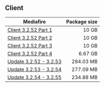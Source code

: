 ## Client

| Mediafire | Package size |
| ------------- | ------------:|
| [Client 3.2.52 Part 1](https://www.mediafire.com/file/mwnnk97p1b2fh5l) | 10 GB |
| [Client 3.2.52 Part 2](https://www.mediafire.com/file/g4vdmu1ul8l01lj) | 10 GB |
| [Client 3.2.52 Part 3](https://www.mediafire.com/file/lu1a4unz21a4iln) | 10 GB |
| [Client 3.2.52 Part 4](https://www.mediafire.com/file/wcwi0gpve7ic859) | 6.67 GB |
| [Update 3.2.52 - 3.2.53](https://www.mediafire.com/file/tb364r7vjtu6p18) | 284.03 MB |
| [Update 3.2.53 - 3.2.54](https://www.mediafire.com/file/y4f5ghwl88c4po0) | 277.09 MB |
| [Update 3.2.54 - 3.2.55](https://www.mediafire.com/file/0200uk9ir1txyer) | 234.88 MB |